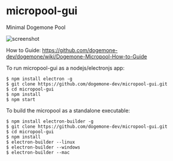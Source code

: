 # micropool-gui
Minimal Dogemone Pool

![screenshot](https://cdn.discordapp.com/attachments/515039248915628032/715245603642277928/dogemone_micropool_v1_5.PNG)



How to Guide: https://github.com/dogemone-dev/dogemone/wiki/Dogemone-Micropool-How-to-Guide

To run micropool-gui as a nodejs/electronjs app:

    $ npm install electron -g
    $ git clone https://github.com/dogemone-dev/micropool-gui.git
    $ cd micropool-gui
    $ npm install
    $ npm start

To build the micropool as a standalone executable:

    $ npm install electron-builder -g
    $ git clone https://github.com/dogemone-dev/micropool-gui.git
    $ cd micropool-gui
    $ npm install
    $ electron-builder --linux
    $ electron-builder --windows
    $ electron-builder --mac
